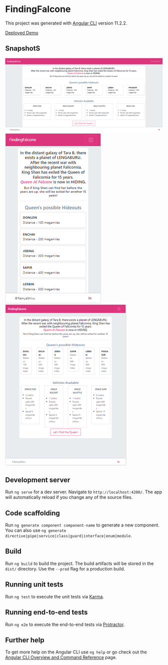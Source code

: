 # FindingFalcone

This project was generated with [Angular CLI](https://github.com/angular/angular-cli) version 11.2.2.

[Deployed Demo](https://falcone.surge.sh/)

## SnapshotS

![snapshot](https://github.com/RamyaShivu/FindingFalcone/blob/main/src/assets/screenshots/Desktop.PNG?raw=true)
![snapshot](https://github.com/RamyaShivu/FindingFalcone/blob/main/src/assets/screenshots/Mobile.PNG?raw=true)
![snapshot](https://github.com/RamyaShivu/FindingFalcone/blob/main/src/assets/screenshots/Tablet.PNG?raw=true)

## Development server

Run `ng serve` for a dev server. Navigate to `http://localhost:4200/`. The app will automatically reload if you change any of the source files.

## Code scaffolding

Run `ng generate component component-name` to generate a new component. You can also use `ng generate directive|pipe|service|class|guard|interface|enum|module`.

## Build

Run `ng build` to build the project. The build artifacts will be stored in the `dist/` directory. Use the `--prod` flag for a production build.

## Running unit tests

Run `ng test` to execute the unit tests via [Karma](https://karma-runner.github.io).

## Running end-to-end tests

Run `ng e2e` to execute the end-to-end tests via [Protractor](http://www.protractortest.org/).

## Further help

To get more help on the Angular CLI use `ng help` or go check out the [Angular CLI Overview and Command Reference](https://angular.io/cli) page.
